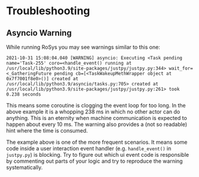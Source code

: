 # Troubleshooting

## Asyncio Warning

While running RoSys you may see warnings similar to this one:

```
2021-10-31 15:08:04.040 [WARNING] asyncio: Executing <Task pending name='Task-255' coro=<handle_event() running at /usr/local/lib/python3.9/site-packages/justpy/justpy.py:344> wait_for=<_GatheringFuture pending cb=[<TaskWakeupMethWrapper object at 0x7f7001f8e0>()] created at /usr/local/lib/python3.9/asyncio/tasks.py:705> created at /usr/local/lib/python3.9/site-packages/justpy/justpy.py:261> took 0.238 seconds
```

This means some coroutine is clogging the event loop for too long.
In the above example it is a whopping 238 ms in which no other actor can do anything.
This is an eternity when machine communication is expected to happen about every 10 ms.
The warning also provides a (not so readable) hint where the time is consumed.

The example above is one of the more frequent scenarios.
It means some code inside a user interaction event handler (e.g. `handle_event()` in `justpy.py`) is blocking.
Try to figure out which ui event code is responsible by commenting out parts of your logic and try to reproduce the warning systematically.
